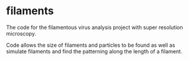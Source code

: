 # filaments
The code for the filamentous virus analysis project with super resolution microscopy.

Code allows the size of filaments and particles to be found as well as simulate filaments and find the patterning along the length of a filament.
